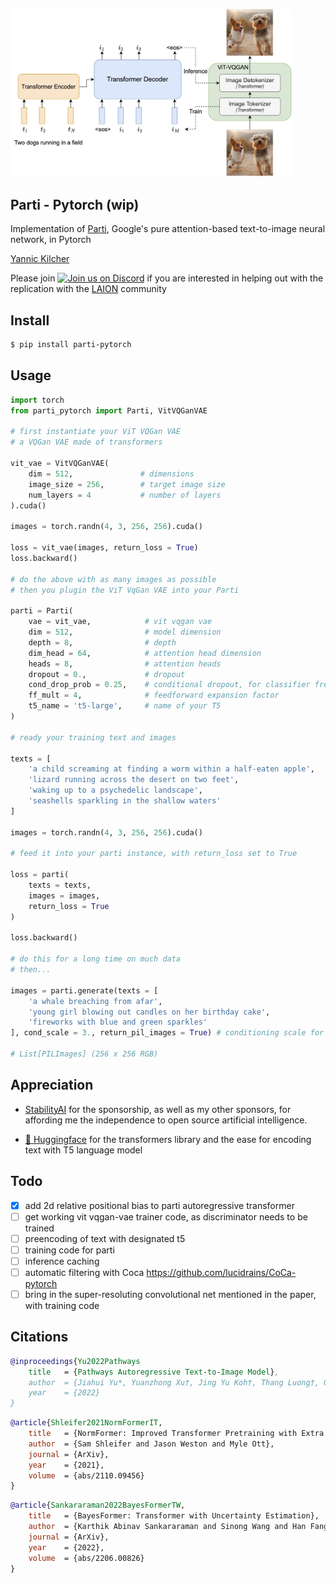 <img src="./parti.jpeg" width="450px"></img>

## Parti - Pytorch (wip)

Implementation of <a href="https://parti.research.google/">Parti</a>, Google's pure attention-based text-to-image neural network, in Pytorch

<a href="https://www.youtube.com/watch?v=qS-iYnp00uc">Yannic Kilcher</a>

Please join <a href="https://discord.gg/xBPBXfcFHd"><img alt="Join us on Discord" src="https://img.shields.io/discord/823813159592001537?color=5865F2&logo=discord&logoColor=white"></a> if you are interested in helping out with the replication with the <a href="https://laion.ai/">LAION</a> community

## Install

```bash
$ pip install parti-pytorch
```

## Usage

```python
import torch
from parti_pytorch import Parti, VitVQGanVAE

# first instantiate your ViT VQGan VAE
# a VQGan VAE made of transformers

vit_vae = VitVQGanVAE(
    dim = 512,               # dimensions
    image_size = 256,        # target image size
    num_layers = 4           # number of layers
).cuda()

images = torch.randn(4, 3, 256, 256).cuda()

loss = vit_vae(images, return_loss = True)
loss.backward()

# do the above with as many images as possible
# then you plugin the ViT VqGan VAE into your Parti

parti = Parti(
    vae = vit_vae,            # vit vqgan vae
    dim = 512,                # model dimension
    depth = 8,                # depth
    dim_head = 64,            # attention head dimension
    heads = 8,                # attention heads
    dropout = 0.,             # dropout
    cond_drop_prob = 0.25,    # conditional dropout, for classifier free guidance
    ff_mult = 4,              # feedforward expansion factor
    t5_name = 't5-large',     # name of your T5
)

# ready your training text and images

texts = [
    'a child screaming at finding a worm within a half-eaten apple',
    'lizard running across the desert on two feet',
    'waking up to a psychedelic landscape',
    'seashells sparkling in the shallow waters'
]

images = torch.randn(4, 3, 256, 256).cuda()

# feed it into your parti instance, with return_loss set to True

loss = parti(
    texts = texts,
    images = images,
    return_loss = True
)

loss.backward()

# do this for a long time on much data
# then...

images = parti.generate(texts = [
    'a whale breaching from afar',
    'young girl blowing out candles on her birthday cake',
    'fireworks with blue and green sparkles'
], cond_scale = 3., return_pil_images = True) # conditioning scale for classifier free guidance

# List[PILImages] (256 x 256 RGB)
```

## Appreciation

- <a href="https://stability.ai/">StabilityAI</a> for the sponsorship, as well as my other sponsors, for affording me the independence to open source artificial intelligence.

- <a href="https://huggingface.co/">🤗 Huggingface</a> for the transformers library and the ease for encoding text with T5 language model

## Todo

- [x] add 2d relative positional bias to parti autoregressive transformer
- [ ] get working vit vqgan-vae trainer code, as discriminator needs to be trained
- [ ] preencoding of text with designated t5
- [ ] training code for parti
- [ ] inference caching
- [ ] automatic filtering with Coca https://github.com/lucidrains/CoCa-pytorch
- [ ] bring in the super-resoluting convolutional net mentioned in the paper, with training code

## Citations

```bibtex
@inproceedings{Yu2022Pathways
    title   = {Pathways Autoregressive Text-to-Image Model},
    author  = {Jiahui Yu*, Yuanzhong Xu†, Jing Yu Koh†, Thang Luong†, Gunjan Baid†, Zirui Wang†, Vijay Vasudevan†, Alexander Ku†, Yinfei Yang, Burcu Karagol Ayan, Ben Hutchinson, Wei Han, Zarana Parekh, Xin Li, Han Zhang, Jason Baldridge†, Yonghui Wu*},
    year    = {2022}
}
```

```bibtex
@article{Shleifer2021NormFormerIT,
    title   = {NormFormer: Improved Transformer Pretraining with Extra Normalization},
    author  = {Sam Shleifer and Jason Weston and Myle Ott},
    journal = {ArXiv},
    year    = {2021},
    volume  = {abs/2110.09456}
}
```

```bibtex
@article{Sankararaman2022BayesFormerTW,
    title   = {BayesFormer: Transformer with Uncertainty Estimation},
    author  = {Karthik Abinav Sankararaman and Sinong Wang and Han Fang},
    journal = {ArXiv},
    year    = {2022},
    volume  = {abs/2206.00826}
}
```
